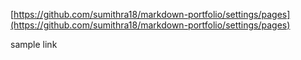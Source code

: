 [https://github.com/sumithra18/markdown-portfolio/settings/pages](https://github.com/sumithra18/markdown-portfolio/settings/pages)

sample link
